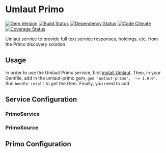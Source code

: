 # Umlaut Primo
[![Gem Version](https://badge.fury.io/rb/umlaut-primo.png)](http://badge.fury.io/rb/umlaut-primo)
[![Build Status](https://api.travis-ci.org/team-umlaut/umlaut-primo.png?branch=master)](https://travis-ci.org/team-umlaut/umlaut-primo)
[![Dependency Status](https://gemnasium.com/team-umlaut/umlaut-primo.png)](https://gemnasium.com/team-umlaut/umlaut-primo)
[![Code Climate](https://codeclimate.com/github/team-umlaut/umlaut-primo.png)](https://codeclimate.com/github/team-umlaut/umlaut-primo)
[![Coverage Status](https://coveralls.io/repos/team-umlaut/umlaut-primo/badge.png?branch=master)](https://coveralls.io/r/team-umlaut/umlaut-primo)

Umlaut service to provide full text service responses, holdings, etc. from the Primo discovery solution.

## Usage
In order to use the Umlaut Primo service, first 
[install Umlaut](https://github.com/team-umlaut/umlaut/wiki/Installation).
Then, in your Gemfile, add in the umlaut-primo gem, `gem 'umlaut-primo', '~> 1.0.0'`. 
Run `bundle intall` to get the Gem.  Finally, you need to add 

## Service Configuration
### PrimoService

### PrimoSource

## Primo Configuration